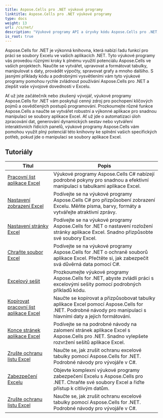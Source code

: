 ```yaml
---
title: Aspose.Cells pro .NET výukové programy
linktitle: Aspose.Cells pro .NET výukové programy
type: docs
weight: 13
url: /cs/net/
description: "Výukové programy API a úryvky kódu Aspose.Cells pro .NET, které zahrnují vytváření, úpravy, konverzi, tisk a mnoho dalších funkcí využívajících správu tabulek Excel."
is_root: true
---
```


Aspose.Cells for .NET je výkonná knihovna, která nabízí řadu funkcí pro práci se soubory Excelu ve vašich aplikacích .NET. Tyto výukové programy vás provedou různými kroky k plnému využití potenciálu Aspose.Cells ve vašich projektech. Naučíte se vytvářet, upravovat a formátovat tabulky, manipulovat s daty, provádět výpočty, spravovat grafy a mnoho dalšího. S jasnými příklady kódu a podrobnými vysvětleními vám tyto výukové programy pomohou rychle zvládnout používání Aspose.Cells pro .NET a zlepšit vaše vývojové dovednosti v Excelu.

Ať už jste začátečník nebo zkušený vývojář, výukové programy Aspose.Cells for .NET vám poskytují cenný zdroj pro pochopení klíčových pojmů a osvědčených postupů programování. Prozkoumejte různé funkce Aspose.Cells a naučte se vytvářet robustní a výkonné aplikace pro snadnou manipulaci se soubory aplikace Excel. Ať už jde o automatizaci úloh zpracování dat, generování dynamických sestav nebo vytváření interaktivních řídicích panelů, výukové programy Aspose.Cells vám pomohou využít plný potenciál této knihovny ke splnění vašich specifických potřeb, pokud jde o manipulaci se soubory aplikace Excel.

## Tutoriály
| Titul | Popis |
| --- | --- | 
| [Pracovní list aplikace Excel](./excel-worksheet-csharp-tutorials/) | Výukové programy Aspose.Cells C# nabízejí podrobné pokyny pro snadnou a efektivní manipulaci s tabulkami aplikace Excel. |
| [Nastavení zobrazení Excel](./excel-display-settings-csharp-tutorials) | Podívejte se na výukové programy Aspose.Cells C# pro přizpůsobení zobrazení Excelu. Měňte písma, barvy, formáty a vytvářejte atraktivní zprávy. |
| [Nastavení stránky Excel](./excel-page-setup) | Podívejte se na výukové programy Aspose.Cells for .NET o nastavení rozložení stránky aplikace Excel. Snadno přizpůsobte své soubory Excel. |
| [Chraňte soubor Excel](./protect-excel-file/) | Podívejte se na výukové programy Aspose.Cells for .NET o ochraně souborů aplikace Excel. Přečtěte si, jak zabezpečit svá důvěrná data pomocí C#. |
| [Excelový sešit](./excel-workbook/) | Prozkoumejte výukové programy Aspose.Cells for .NET, abyste zvládli práci s excelovými sešity pomocí podrobných příkladů kódu. |
| [Kopírovat pracovní list aplikace Excel](./excel-copy-worksheet/) | Naučte se kopírovat a přizpůsobovat tabulky aplikace Excel pomocí Aspose.Cells for .NET. Podrobné návody pro manipulaci s hlavními daty a jejich formátování. |
| [Konce stránek aplikace Excel](./excel-page-breaks/) | Podívejte se na podrobné návody na zalomení stránek aplikace Excel s Aspose.Cells pro .NET. Snadno vylepšete rozvržení sešitů aplikace Excel. |
| [Zrušte ochranu listu Excel](./unprotect-excel-sheet/) | Naučte se, jak zrušit ochranu excelové tabulky pomocí Aspose.Cells for .NET. Podrobné návody pro vývojáře v C#. |
| [Zabezpečení Excelu](./excel-security/) | Objevte komplexní výukové programy zabezpečení Excelu s Aspose.Cells pro .NET. Chraňte své soubory Excel a řiďte přístup k citlivým datům. |
| [Zrušte ochranu listu Excel](./unprotect-excel-sheet/) | Naučte se, jak zrušit ochranu excelové tabulky pomocí Aspose.Cells for .NET. Podrobné návody pro vývojáře v C#. |